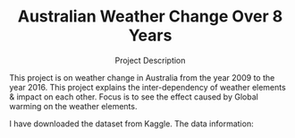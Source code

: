 <h1 align="center">Australian Weather Change Over 8 Years</h1> 

<p align="center">Project Description</p>
This project is on weather change in Australia from the year 2009 to the year 2016. 
This project explains the inter-dependency of weather elements & impact on each other. 
Focus is to see the effect caused by Global warming on the weather elements. 

I have downloaded the dataset from Kaggle.
The data information:





